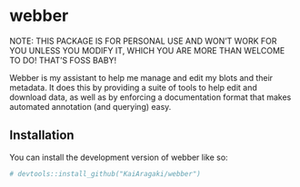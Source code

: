 
<!-- README.md is generated from README.Rmd. Please edit that file -->

# webber

<!-- badges: start -->
<!-- badges: end -->

NOTE: THIS PACKAGE IS FOR PERSONAL USE AND WON’T WORK FOR YOU UNLESS YOU
MODIFY IT, WHICH YOU ARE MORE THAN WELCOME TO DO! THAT’S FOSS BABY!

Webber is my assistant to help me manage and edit my blots and their
metadata. It does this by providing a suite of tools to help edit and
download data, as well as by enforcing a documentation format that makes
automated annotation (and querying) easy.

## Installation

You can install the development version of webber like so:

``` r
# devtools::install_github("KaiAragaki/webber")
```
